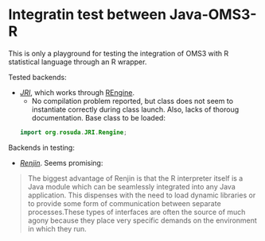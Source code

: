 Integratin test between Java-OMS3-R
===================================

This is only a playground for testing the integration of OMS3 with R
statistical language through an R wrapper. 


Tested backends:
* *[JRI](https://rforge.net/JRI/)*, which works through [REngine](https://github.com/s-u/REngine).
	* No compilation problem reported, but class does not seem to instantiate correctly
	during class launch. Also, lacks of thoroug documentation.
	Base class to be loaded:
	```java
	import org.rosuda.JRI.Rengine;
	```

Backends in testing:
* *[Renjin](http://www.renjin.org/)*. Seems promising:

> The biggest advantage of Renjin is that the R interpreter itself is a Java module which can be seamlessly integrated into any Java application. This dispenses with the need to load dynamic libraries or to provide some form of communication between separate processes.These types of interfaces are often the source of much agony because they place very specific demands on the environment in which they run.

